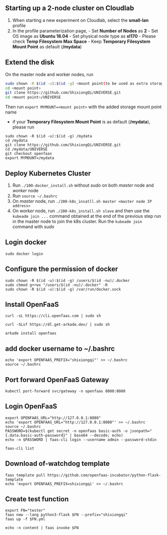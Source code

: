 ## Starting up a 2-node cluster on Cloudlab 
1. When starting a new experiment on Cloudlab, select the **small-lan** profile
2. In the profile parameterization page, 
        - Set **Number of Nodes** as **2**
        - Set OS image as **Ubuntu 18.04**
        - Set physical node type as **xl170**
        - Please check **Temp Filesystem Max Space**
        - Keep **Temporary Filesystem Mount Point** as default (**/mydata**)

## Extend the disk
On the master node and worker nodes, run
```bash
sudo chown -R $(id -u):$(id -g) <mount point(to be used as extra storage)>
cd <mount point>
git clone https://github.com/ShixiongQi/UNIVERSE.git
cd <mount point>/UNIVERSE
```
Then run `export MYMOUNT=<mount point>` with the added storage mount point name

- if your **Temporary Filesystem Mount Point** is as default (**/mydata**), please run
```
sudo chown -R $(id -u):$(id -g) /mydata
cd /mydata
git clone https://github.com/ShixiongQi/UNIVERSE.git
cd /mydata/UNIVERSE
git checkout openfaas
export MYMOUNT=/mydata
```

## Deploy Kubernetes Cluster
1. Run `./100-docker_install.sh` without *sudo* on both *master* node and *worker* node
2. Run `source ~/.bashrc`
3. On *master* node, run `./200-k8s_insatll.sh master <master node IP address>`
4. On *worker* node, run `./200-k8s_install.sh slave` and then use the `kubeadm join ...` command obtained at the end of the previous step run in the master node to join the k8s cluster. Run the `kubeadm join` command with *sudo*

## Login docker
```
sudo docker login
```

## Configure the permission of docker
```
sudo chown -R $(id -u):$(id -g) /users/$(id -nu)/.docker
sudo chmod g+rwx "/users/$(id -nu)/.docker" -R
sudo chown -R $(id -u):$(id -g) /var/run/docker.sock
```

## Install OpenFaaS
```
curl -sL https://cli.openfaas.com | sudo sh

curl -SLsf https://dl.get-arkade.dev/ | sudo sh

arkade install openfaas
```

## add docker username to ~/.bashrc
```
echo 'export OPENFAAS_PREFIX="shixiongqi"' >> ~/.bashrc
source ~/.bashrc
```

## Port forward OpenFaaS Gateway
```
kubectl port-forward svc/gateway -n openfaas 8080:8080
```

## Login OpenFaaS
```
export OPENFAAS_URL="http://127.0.0.1:8080"
echo 'export OPENFAAS_URL="http://127.0.0.1:8080"' >> ~/.bashrc 
source ~/.bashrc
PASSWORD=$(kubectl get secret -n openfaas basic-auth -o jsonpath="{.data.basic-auth-password}" | base64 --decode; echo)
echo -n $PASSWORD | faas-cli login --username admin --password-stdin

faas-cli list
```

## Download of-watchdog template
```
faas template pull https://github.com/openfaas-incubator/python-flask-template
echo 'export OPENFAAS_PREFIX=shixiongqi' >> ~/.bashrc
```

## Create test function
```
export FN="tester"
faas new --lang python3-flask $FN --prefix="shixiongqi"
faas up -f $FN.yml

echo -n content | faas invoke $FN
```
